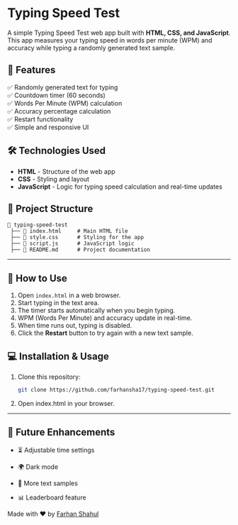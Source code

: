 # Typing Speed Test

A simple Typing Speed Test web app built with **HTML, CSS, and JavaScript**. This app measures your typing speed in words per minute (WPM) and accuracy while typing a randomly generated text sample.

## 🚀 Features

✅ Randomly generated text for typing  
✅ Countdown timer (60 seconds)  
✅ Words Per Minute (WPM) calculation  
✅ Accuracy percentage calculation  
✅ Restart functionality  
✅ Simple and responsive UI  

## 🛠 Technologies Used

- **HTML** - Structure of the web app  
- **CSS** - Styling and layout  
- **JavaScript** - Logic for typing speed calculation and real-time updates  

## 📂 Project Structure
```
📂 typing-speed-test
 ├── 📄 index.html     # Main HTML file
 ├── 📄 style.css      # Styling for the app
 ├── 📄 script.js      # JavaScript logic
 ├── 📄 README.md      # Project documentation
```
---


## 🎯 How to Use

1. Open `index.html` in a web browser.  
2. Start typing in the text area.  
3. The timer starts automatically when you begin typing.  
4. WPM (Words Per Minute) and accuracy update in real-time.  
5. When time runs out, typing is disabled.  
6. Click the **Restart** button to try again with a new text sample.  


## 💻 Installation & Usage

1. Clone this repository:
   ```sh
   git clone https://github.com/farhansha17/typing-speed-test.git

2. Open index.html in your browser.

---

## 🌟 Future Enhancements

- ⏳ Adjustable time settings

- 🌍 Dark mode

- 📜 More text samples

- 📊 Leaderboard feature

Made with ❤️ by [Farhan Shahul](https://github.com/farhansha17)
